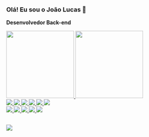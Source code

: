 ### Olá! Eu sou o João Lucas 👋


<p><strong>Desenvolvedor Back-end</strong></p>


<div align="left">
  <a href="https://github.com/jlcoelho">
  <img height="180em" src="https://github-readme-stats.vercel.app/api?username=jlcoelho&show_icons=true&theme=dracula&include_all_commits=true&count_private=true"/>
  <img height="180em" src="https://github-readme-stats.vercel.app/api/top-langs/?username=jlcoelho&layout=compact&langs_count=7&theme=dracula"/>
</div>
  
<div>
<img src="https://img.shields.io/badge/.NET-5C2D91?style=for-the-badge&logo=.net&logoColor=white" />
<img src="https://img.shields.io/badge/C%23-239120?style=for-the-badge&logo=c-sharp&logoColor=white" />    
<img src="https://img.shields.io/badge/HTML-e06b12?style=for-the-badge&logo=html5&logoColor=white" />
<img src="https://img.shields.io/badge/CSS-1283e0?&style=for-the-badge&logo=css3&logoColor=white" />
<img src="https://img.shields.io/badge/JavaScript-F7DF1E?style=for-the-badge&logo=javascript&logoColor=414141" />
<img src="https://img.shields.io/badge/Node.js-43853D?style=for-the-badge&logo=node.js&logoColor=white"/> <br/>
 
 <div align="left">
<img src="https://img.shields.io/badge/TypeScript-007ACC?style=for-the-badge&logo=typescript&logoColor=white"/>
<img src="https://img.shields.io/badge/React-414141?style=for-the-badge&logo=react&logoColor=61DAFB" />
<img src="https://img.shields.io/badge/PostgreSQL-316192?style=for-the-badge&logo=postgresql&logoColor=white"/>
<img src="https://img.shields.io/badge/RabbitMQ-414141?style=for-the-badge&logo=rabbitmq&logoColor=FF6600"/>
<img src="https://img.shields.io/badge/redis-414141?style=for-the-badge&logo=redis&logoColor=DC382C">
 </div>
</div>

  
  ##
  
  <div> 
  <a href="https://www.linkedin.com/in/lucas-silva-891263145" target="_blank"><img src="https://img.shields.io/badge/-LinkedIn-%230077B5?style=for-the-badge&logo=linkedin&logoColor=white" target="_blank"></a> 
 
</div>

